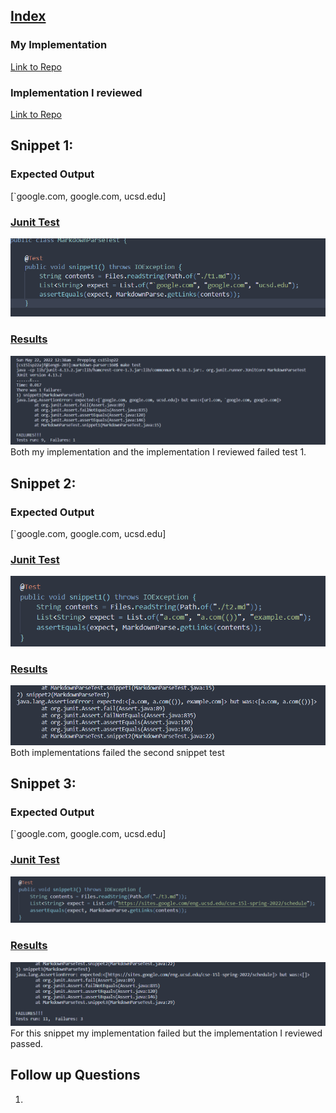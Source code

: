 ## [Index](https://asandoval2313.github.io/cse15l-lab-reports/index.html)

### My Implementation 
[Link to Repo](https://github.com/asandoval2313/markdown-parser)

### Implementation I reviewed
[Link to Repo](https://github.com/leahkuruvila/markdown-parser)

## Snippet 1:

### Expected Output
[\`google.com, google.com, ucsd.edu]

### <u>Junit Test</u>
![image](s1test.png)

### <u>Results</u>
![image](sn1result.png)
Both my implementation and the implementation I reviewed failed test 1. 

## Snippet 2:

### Expected Output
[\`google.com, google.com, ucsd.edu]

### <u>Junit Test</u>
![image](snip2.png)

### <u>Results</u>
![image](snip2result.png)
Both implementations failed the second snippet test

## Snippet 3:

### Expected Output
[\`google.com, google.com, ucsd.edu]

### <u>Junit Test</u>
![image](snip3test.png)

### <u>Results</u>
![image](snip3result.png)
For this snippet my implementation failed but the implementation I reviewed passed. 

## Follow up Questions

1. 
